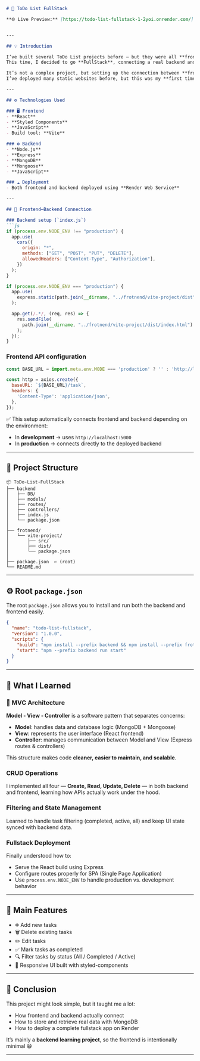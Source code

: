 
````markdown
# 📝 ToDo List FullStack

**🌐 Live Preview:** [https://todo-list-fullstack-1-2yoi.onrender.com/](https://todo-list-fullstack-1-2yoi.onrender.com/)


---

## 💡 Introduction

I’ve built several ToDo List projects before — but they were all **frontend-only**, storing data in **localStorage**.  
This time, I decided to go **FullStack**, connecting a real backend and database.  

It’s not a complex project, but setting up the connection between **frontend and backend** took me quite some time.  
I’ve deployed many static websites before, but this was my **first time using a web server** for a fullstack app — and yes, I got stuck for a while 😅.

---

## ⚙️ Technologies Used

### 🖥️ Frontend
- **React**
- **Styled Components**
- **JavaScript**
- Build tool: **Vite**

### ⚙️ Backend
- **Node.js**
- **Express**
- **MongoDB**
- **Mongoose**
- **JavaScript**

### ☁️ Deployment
- Both frontend and backend deployed using **Render Web Service**

---

## 🔗 Frontend–Backend Connection

### Backend setup (`index.js`)
```js
if (process.env.NODE_ENV !== "production") {
  app.use(
    cors({
      origin: "*",
      methods: ["GET", "POST", "PUT", "DELETE"],
      allowedHeaders: ["Content-Type", "Authorization"],
    })
  );
}

if (process.env.NODE_ENV === "production") {
  app.use(
    express.static(path.join(__dirname, "../frotnend/vite-project/dist"))
  );

  app.get(/.*/, (req, res) => {
    res.sendFile(
      path.join(__dirname, "../frotnend/vite-project/dist/index.html")
    );
  });
}
````

### Frontend API configuration

```js
const BASE_URL = import.meta.env.MODE === 'production' ? '' : 'http://localhost:5000';

const http = axios.create({
  baseURL: `${BASE_URL}/task`,
  headers: {
    'Content-Type': 'application/json',
  },
});
```

✅ This setup automatically connects frontend and backend depending on the environment:

* In **development** → uses `http://localhost:5000`
* In **production** → connects directly to the deployed backend

---

## 🧩 Project Structure

```
📦 ToDo-List-FullStack
├── backend
│   ├── DB/
│   ├── models/
│   ├── routes/
│   ├── controllers/
│   ├── index.js
│   └── package.json
│
├── frotnend/
│   └── vite-project/
│       ├── src/
│       ├── dist/
│       └── package.json
│
├── package.json  ← (root)
└── README.md
```

---

## ⚙️ Root `package.json`

The root `package.json` allows you to install and run both the backend and frontend easily.

```json
{
  "name": "todo-list-fullstack",
  "version": "1.0.0",
  "scripts": {
    "build": "npm install --prefix backend && npm install --prefix frotnend/vite-project && npm --prefix frotnend/vite-project run build",
    "start": "npm --prefix backend run start"
  }
}
```

---

## 🧠 What I Learned

### 🧩 MVC Architecture

**Model - View - Controller** is a software pattern that separates concerns:

* **Model**: handles data and database logic (MongoDB + Mongoose)
* **View**: represents the user interface (React frontend)
* **Controller**: manages communication between Model and View (Express routes & controllers)

This structure makes code **cleaner, easier to maintain, and scalable**.

### CRUD Operations

I implemented all four — **Create, Read, Update, Delete** — in both backend and frontend, learning how APIs actually work under the hood.

### Filtering and State Management

Learned to handle task filtering (completed, active, all) and keep UI state synced with backend data.

### Fullstack Deployment

Finally understood how to:

* Serve the React build using Express
* Configure routes properly for SPA (Single Page Application)
* Use `process.env.NODE_ENV` to handle production vs. development behavior

---

## 🎯 Main Features

* ➕ Add new tasks
* 🗑️ Delete existing tasks
* ✏️ Edit tasks
* ✅ Mark tasks as completed
* 🔍 Filter tasks by status (All / Completed / Active)
* 🧭 Responsive UI built with styled-components

---

## 🧾 Conclusion

This project might look simple, but it taught me a lot:

* How frontend and backend actually connect
* How to store and retrieve real data with MongoDB
* How to deploy a complete fullstack app on Render

It’s mainly a **backend learning project**, so the frontend is intentionally minimal 😄

---

